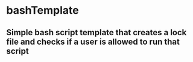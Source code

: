 # bashTemplate

## Simple bash script template that creates a lock file and checks if a user is allowed to run that script
